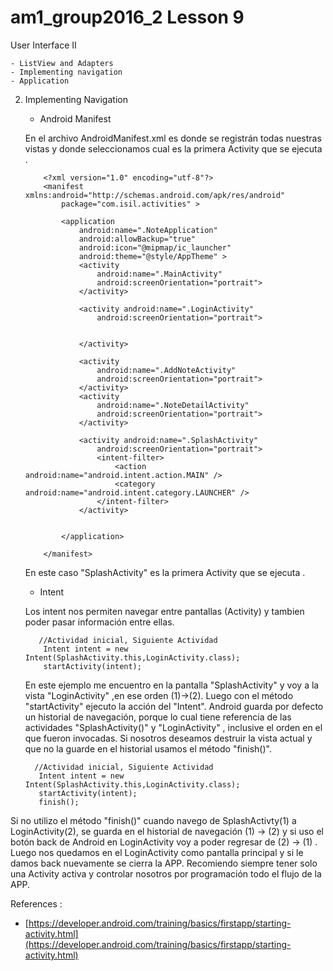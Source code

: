 # am1_group2016_2 Lesson 9

User Interface II

    - ListView and Adapters
    - Implementing navigation
    - Application
    
 2. Implementing Navigation
    - Android Manifest
    
    En el archivo AndroidManifest.xml es donde se registrán todas nuestras vistas y donde seleccionamos cual es la primera Activity que se ejecuta .
    ```
        <?xml version="1.0" encoding="utf-8"?>
        <manifest xmlns:android="http://schemas.android.com/apk/res/android"
            package="com.isil.activities" >

            <application
                android:name=".NoteApplication"
                android:allowBackup="true"
                android:icon="@mipmap/ic_launcher"
                android:theme="@style/AppTheme" >
                <activity
                    android:name=".MainActivity"
                    android:screenOrientation="portrait">
                </activity>

                <activity android:name=".LoginActivity"
                    android:screenOrientation="portrait">


                </activity>

                <activity
                    android:name=".AddNoteActivity"
                    android:screenOrientation="portrait">
                </activity>
                <activity
                    android:name=".NoteDetailActivity"
                    android:screenOrientation="portrait">
                </activity>

                <activity android:name=".SplashActivity"
                    android:screenOrientation="portrait">
                    <intent-filter>
                        <action android:name="android.intent.action.MAIN" />
                        <category android:name="android.intent.category.LAUNCHER" />
                    </intent-filter>
                </activity>


            </application>

        </manifest>

    ```
    En este caso "SplashActivity" es la primera Activity que se ejecuta .
    
    - Intent
    
    Los intent nos permiten navegar entre pantallas (Activity) y tambien poder pasar información entre ellas.
    ```
       //Actividad inicial, Siguiente Actividad
        Intent intent = new Intent(SplashActivity.this,LoginActivity.class);
        startActivity(intent);
    ```
    En este ejemplo me encuentro en la pantalla "SplashActivity" y voy a la vista "LoginActivity" ,en ese orden (1)->(2). Luego  con el método "startActivity" ejecuto la acción del "Intent". Android guarda por defecto un historial de navegación, porque lo cual tiene referencia de las actividades "SplashActivity()" y "LoginActivity" , inclusive el orden en el que fueron invocadas. Si nosotros deseamos destruir la vista actual y que no la guarde en el historial usamos el método "finish()".
    
     ```
       //Actividad inicial, Siguiente Actividad
        Intent intent = new Intent(SplashActivity.this,LoginActivity.class);
        startActivity(intent);
        finish();
     ```
   Si no utilizo el método  "finish()" cuando navego de SplashActivty(1) a LoginActivity(2), se  guarda en el historial de navegación (1) -> (2) y si uso el botón back  de Android en LoginActivity voy a poder regresar de (2) -> (1) . Luego nos quedamos en el LoginActivity como pantalla principal y si le damos back nuevamente se cierra la APP. Recomiendo siempre tener solo una Activity activa y controlar nosotros por programación todo el flujo de la APP.
        
References :

   - [https://developer.android.com/training/basics/firstapp/starting-activity.html](https://developer.android.com/training/basics/firstapp/starting-activity.html)
   
   
